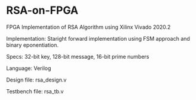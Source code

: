 # RSA-on-FPGA
FPGA Implementation of RSA Algorithm using Xilinx Vivado 2020.2

Implementation: Staright forward implementation using FSM approach and binary eponentiation.

Specs: 32-bit key, 128-bit message, 16-bit prime numbers

Language: Verilog

Design file: rsa_design.v

Testbench file: rsa_tb.v
